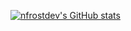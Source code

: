 [![nfrostdev's GitHub stats](https://github-readme-stats.vercel.app/api?username=nfrostdev&count_private=true&show_icons=true&theme=dark)](https://github.com/anuraghazra/github-readme-stats)
